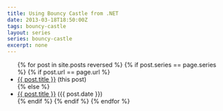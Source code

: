 ```yaml
---
title: Using Bouncy Castle from .NET
date: 2013-03-18T18:50:00Z
tags: bouncy-castle
layout: series
series: bouncy-castle
excerpt: none
---
```


<ul>
{% for post in site.posts reversed %}
{% if post.series == page.series %}
{% if post.url == page.url %}
<li><a href="{{ post.url }}">{{ post.title }}</a> (this post)</li>
{% else %}
<li><a href="{{ post.url }}">{{ post.title }}</a> (<span class="timeago" title="{{ post.date }}">{{ post.date }}</span>)</li>
{% endif %}
{% endif %}
{% endfor %}
</ul>
